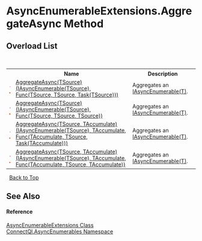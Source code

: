 # AsyncEnumerableExtensions.AggregateAsync Method 
 


## Overload List
&nbsp;<table><tr><th></th><th>Name</th><th>Description</th></tr><tr><td>![Public method](media/pubmethod.gif "Public method")![Static member](media/static.gif "Static member")</td><td><a href="M_ConnectQl_AsyncEnumerables_AsyncEnumerableExtensions_AggregateAsync__1">AggregateAsync(TSource)(IAsyncEnumerable(TSource), Func(TSource, TSource, Task(TSource)))</a></td><td>
Aggregates an <a href="T_ConnectQl_AsyncEnumerables_IAsyncEnumerable_1">IAsyncEnumerable(T)</a>.</td></tr><tr><td>![Public method](media/pubmethod.gif "Public method")![Static member](media/static.gif "Static member")</td><td><a href="M_ConnectQl_AsyncEnumerables_AsyncEnumerableExtensions_AggregateAsync__1_1">AggregateAsync(TSource)(IAsyncEnumerable(TSource), Func(TSource, TSource, TSource))</a></td><td>
Aggregates an <a href="T_ConnectQl_AsyncEnumerables_IAsyncEnumerable_1">IAsyncEnumerable(T)</a>.</td></tr><tr><td>![Public method](media/pubmethod.gif "Public method")![Static member](media/static.gif "Static member")</td><td><a href="M_ConnectQl_AsyncEnumerables_AsyncEnumerableExtensions_AggregateAsync__2">AggregateAsync(TSource, TAccumulate)(IAsyncEnumerable(TSource), TAccumulate, Func(TAccumulate, TSource, Task(TAccumulate)))</a></td><td>
Aggregates an <a href="T_ConnectQl_AsyncEnumerables_IAsyncEnumerable_1">IAsyncEnumerable(T)</a>.</td></tr><tr><td>![Public method](media/pubmethod.gif "Public method")![Static member](media/static.gif "Static member")</td><td><a href="M_ConnectQl_AsyncEnumerables_AsyncEnumerableExtensions_AggregateAsync__2_1">AggregateAsync(TSource, TAccumulate)(IAsyncEnumerable(TSource), TAccumulate, Func(TAccumulate, TSource, TAccumulate))</a></td><td>
Aggregates an <a href="T_ConnectQl_AsyncEnumerables_IAsyncEnumerable_1">IAsyncEnumerable(T)</a>.</td></tr></table>&nbsp;
<a href="#asyncenumerableextensions.aggregateasync-method">Back to Top</a>

## See Also


#### Reference
<a href="T_ConnectQl_AsyncEnumerables_AsyncEnumerableExtensions">AsyncEnumerableExtensions Class</a><br /><a href="N_ConnectQl_AsyncEnumerables">ConnectQl.AsyncEnumerables Namespace</a><br />